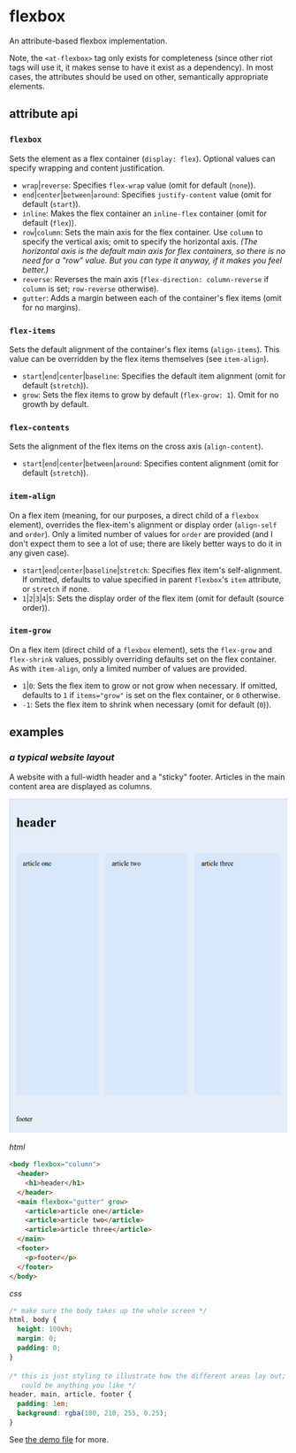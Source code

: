 flexbox
=======

An attribute-based flexbox implementation.

Note, the `<at-flexbox>` tag only exists for completeness (since other riot tags will use it, it makes sense to have it exist as a dependency).
In most cases, the attributes should be used on other, semantically appropriate elements.

attribute api
-------------

### `flexbox`
Sets the element as a flex container (`display: flex`).
Optional values can specify wrapping and content justification.
- `wrap`|`reverse`:  Specifies `flex-wrap` value (omit for default (`none`)).
- `end`|`center`|`between`|`around`:  Specifies `justify-content` value (omit for default (`start`)).
- `inline`: Makes the flex container an `inline-flex` container (omit for default (`flex`)).
- `row`|`column`: Sets the main axis for the flex container.
  Use `column` to specify the vertical axis; omit to specify the horizontal axis.
  _(The horizontal axis is the default main axis for flex containers, so there is no need for a "row" value.
  But you can type it anyway, if it makes you feel better.)_
- `reverse`: Reverses the main axis (`flex-direction: column-reverse` if `column` is set; `row-reverse` otherwise).
- `gutter`: Adds a margin between each of the container's flex items (omit for no margins).

### `flex-items`
Sets the default alignment of the container's flex items (`align-items`).
This value can be overridden by the flex items themselves (see `item-align`).
- `start`|`end`|`center`|`baseline`:  Specifies the default item alignment (omit for default (`stretch`)).
- `grow`:  Sets the flex items to grow by default (`flex-grow: 1`).  Omit for no growth by default.

### `flex-contents`
Sets the alignment of the flex items on the cross axis (`align-content`).
- `start`|`end`|`center`|`between`|`around`:  Specifies content alignment (omit for default (`stretch`)).

### `item-align`
On a flex item (meaning, for our purposes, a direct child of a `flexbox` element),
overrides the flex-item's alignment or display order (`align-self` and `order`).
Only a limited number of values for `order` are provided
(and I don't expect them to see a lot of use;
there are likely better ways to do it in any given case).
- `start`|`end`|`center`|`baseline`|`stretch`:  Specifies flex item's self-alignment.
  If omitted, defaults to value specified in parent `flexbox`'s `item` attribute, or `stretch` if none.
- `1`|`2`|`3`|`4`|`5`:  Sets the display order of the flex item (omit for default (source order)).

### `item-grow`
On a flex item (direct child of a `flexbox` element), sets the `flex-grow` and `flex-shrink` values,
possibly overriding defaults set on the flex container.
As with `item-align`, only a limited number of values are provided.
- `1`|`0`: Sets the flex item to grow or not grow when necessary.
  If omitted, defaults to `1` if `items="grow"` is set on the flex container, or `0` otherwise.
- `-1`: Sets the flex item to shrink when necessary (omit for default (`0`)).

examples
--------

### _a typical website layout_
A website with a full-width header and a "sticky" footer.
Articles in the main content area are displayed as columns.

![a typical website layout](demo/layout.png)

_html_
```html
<body flexbox="column">
  <header>
    <h1>header</h1>
  </header>
  <main flexbox="gutter" grow>
    <article>article one</article>
    <article>article two</article>
    <article>article three</article>
  </main>
  <footer>
    <p>footer</p>
  </footer>
</body>
```

_css_
```css
/* make sure the body takes up the whole screen */
html, body {
  height: 100vh;
  margin: 0;
  padding: 0;
}

/* this is just styling to illustrate how the different areas lay out;
   could be anything you like */
header, main, article, footer {
  padding: 1em;
  background: rgba(180, 210, 255, 0.25);
}
```

See [the demo file](demo/flexbox.html) for more.
